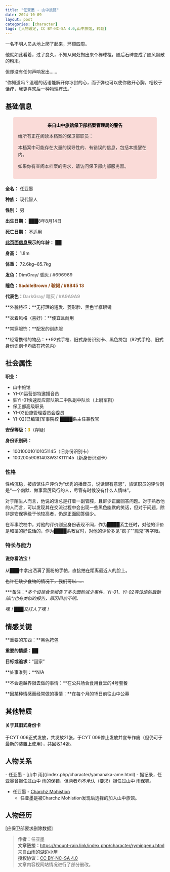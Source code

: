 ```yaml
---
title: "任亚墨 - 山中旅馆"
date: 2024-10-09
layout: post
categories: [character]
tags: [人物设定, CC BY-NC-SA 4.0,山中旅馆, 转载]
---
```


一名不明人员从地上爬了起来，环顾四周。

他就如此看着，过了良久，不知从何处掏出来个棒球棍，随后石碑变成了随风飘散的粉末。

但却没有任何声响发出……

“你知道吗？温暖的话语能解开你冰封的心，而子弹也可以使你敞开心胸。相较于话疗，我更喜欢后一种物理疗法。”


<div class="mz-tt"><h2>基础信息</h2></div>

<div style="background-color:#fadbd8;padding:15px;margin:20px auto;border-radius: 4px;font-size: 14px;color: #333;max-width:600px;width:90%; box-sizing:border-box;">
    <div style="font-weight:bold;margin-bottom:10px;color:#000000;text-align:center;">来自山中旅馆保卫部档案管理局的警告</div>
    <div style="line-height:1.6;">
        <p>给所有正在阅读本档案的保卫部职员：</p>
        <p>本档案中可能存在大量的误导性的、有错误的信息，包括本提醒在内。</p>
        <p>如果你有查阅本档案的需求，请访问保卫部内部服务器。</p>
    </div>
</div>

**全名：** 任亚墨

**种族：** 现代智人

**性别：** 男

**出生日期：** ███8年8月14日

**死亡日期：** 不适用

**<u>此页面信息</u>展示的年龄：** ██

**身高：** 1.8m

**体重：** 72.6kg~85.7kg

**发色：**<span style="color:#696969;font-weight:bold;">DimGray/ 昏灰 / #696969</span>

**瞳色：**<span style="color:#8B4513;font-weight:bold;">SaddleBrown / 鞍褐 / #8B45 13</span>

**代表色：**<span style="color:#A9A9A9;font-weight:bold;">DarkGray/ 暗灰 / #A9A9A9</span>

**外貌特征：**无打理的短发、菱形脸、黑色半框眼镜

**衣着风格（喜好）：**便宜且耐用

**常穿服饰：**配发的训练服

**经常携带的物品：**92式手枪、旧式身份识别卡、黑色挎包（92式手枪、旧式身份识别卡均放在挎包内）

<div class="mz-tt"><h2>社会属性</h2></div>

**职业：**
- 山中旅馆
 - YI-01运营部特邀播音员
 - 驻YI-01快速反应部队第二中队副中队长（上尉军衔）
 - 保卫部高级职员
 - YI-02设施管理委员会委员
 - YI-02[已编辑]军事院校 ████系主任兼教官

**安保等级：**<span style="color:#cca800;font-weight:bold;">3</span>（存疑）

**身份识别码：**
- 100100010101051145（旧身份识别卡）
- 10020059081403W31K111145（新身份识别卡）

<div class="mz-tt"><h3>性格</h3></div>

性格沉稳，被旅馆住户评价为“优秀的播音员，说话很有意思”，旅馆职员的评价则是“一个幽默、做事雷厉风行的人，尽管有时候没有什么人情味”。

对于陌生人而言，他说的话总是打着一副管腔，且鲜少正面回答问题。对于熟悉他的人而言，可以发现其在交流过程中会出现一些黑色幽默的笑话，但对于问题，除非是安保等级于他较高者，仍是正面回答偏少。

在军事院校中，对他的评价则呈身份表现不同，作为████系主任时，对他的评价是和蔼的好说话的，作为████系教官时，对他的评价多见“疯子”“魔鬼”等字眼。


<div class="mz-tt"><h3>特长与能力</h3></div>

#### 说你看法宝！

从███中拿出洒满了面粉的手帕，直接拍在距离最近人的脸上。

~~也许在缺少食物的情况下，我们可以……~~

***备注：**多个设施食堂报告了多次面粉减少事件，YI-01、YI-02等设施的后勤部门也有类似的报告，原因目前不明。*

*嘿！███又打人了嘿！*


<div class="mz-tt"><h2>情感关键</h2></div>

**重要的东西：**黑色挎包

**重要的情感：**██

**目标或追求：**“回家”

**处事准则：**N/A

**不会逾越界限去做的事情：**在公共场合食用食堂的4号套餐

**因某种情感而经常做的事情：**在每个月的15日前往山中公墓


<div class="mz-tt"><h2>其他特质</h2></div>

#### 关于其旧式身份卡

于CYT 006正式发放，共发放21张，于CYT 009停止发放并宣布作废（但仍可于最新的装置上使用），共回收14张。

<div class="mz-tt"><h2>人物关系</h2></div>
- 任亚墨 - [山中 雨](/index.php/character/yamanaka-ame.html)
  - 据记录，任亚墨曾担任过山中 雨的保镖，但两者均不承认（要求）担任过山中 雨保镖。

- 任亚墨 - [Charchz Mohistion](/index.php/character/Charchz-Mohistion.html)
   - 任亚墨是被Charchz Mohistion发现后选择的加入山中旅馆。

<div class="mz-tt"><h2>人物经历</h2></div>

[应保卫部要求删除数据]


<blockquote>
<p><strong>作者：</strong>任亚墨<br>
<strong>文章链接：</strong><a href="https://mount-rain.link/index.php/character/rymingenu.html" target="_blank">https://mount-rain.link/index.php/character/rymingenu.html</a><br>
来自<a href="https://mount-rain.link" target="_blank">山雨的湖边小屋</a><br>
<strong>授权协议：</strong><a href="https://creativecommons.org/licenses/by-nc-sa/4.0/" target="_blank">CC BY-NC-SA 4.0</a><br>
文章内容视网站情况进行了部分删改。</p>
</blockquote>
